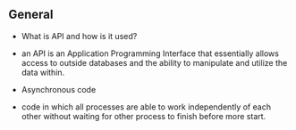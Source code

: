 ## General
* What is API and how is it used?
 - an API is an Application Programming Interface that      essentially allows access to outside databases and the ability to manipulate and utilize the data within.


* Asynchronous code
 - code in which all processes are able to work independently of each other without waiting for other process to finish before more start.
